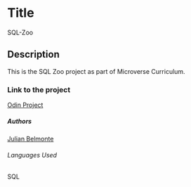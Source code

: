 # Title
SQL-Zoo

## Description 
This is the SQL Zoo project as part of Microverse Curriculum.

### Link to the project
[Odin Project](https://www.theodinproject.com/courses/databases/lessons/sql)

##### Authors
[Julian Belmonte](https://github.com/jucora)

###### Languages Used
SQL
